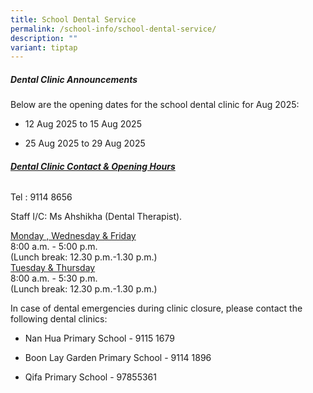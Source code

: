 ```yaml
---
title: School Dental Service
permalink: /school-info/school-dental-service/
description: ""
variant: tiptap
---
```

<h5>Dental Clinic Announcements</h5>
<p>Below are the opening dates for the school dental clinic for Aug 2025:</p>
<ul data-tight="true" class="tight">
<li>
<p>12 Aug 2025 to 15 Aug 2025</p>
</li>
<li>
<p>25 Aug 2025 to 29 Aug 2025</p>
</li>
</ul>
<p></p>
<h6><strong><u>Dental Clinic Contact &amp; Opening Hours</u></strong></h6>
<p>Tel : 9114 8656</p>
<p>Staff I/C: Ms Ahshikha (Dental Therapist).</p>
<p><u>Monday , Wednesday &amp; Friday </u>
<br>8:00 a.m. - 5:00 p.m.
<br>(Lunch break: 12.30 p.m.-1.30 p.m.)
<br><u>Tuesday &amp; Thursday </u>
<br>8:00 a.m. - 5:30 p.m.
<br>(Lunch break: 12.30 p.m.-1.30 p.m.)</p>
<p>In case of dental emergencies during clinic closure, please contact the
following dental clinics:</p>
<ul data-tight="true" class="tight">
<li>
<p>Nan Hua Primary School - 9115 1679</p>
</li>
<li>
<p>Boon Lay Garden Primary School - 9114 1896</p>
</li>
<li>
<p>Qifa Primary School - 97855361</p>
</li>
</ul>
<p></p>
<p></p>
<p></p>
<p></p>
<p></p>
<p></p>
<p></p>
<p></p>